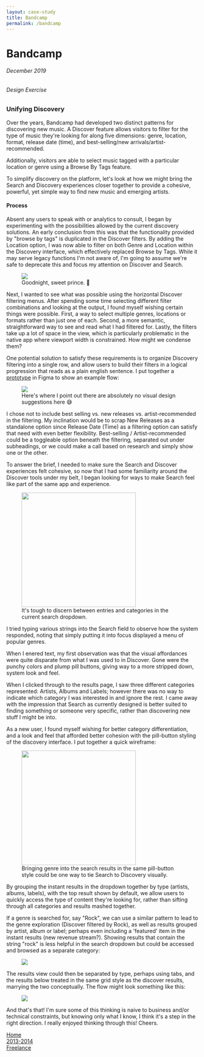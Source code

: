 ```yaml
---
layout: case-study
title: Bandcamp
permalink: /bandcamp
---
```


<div class="page-hero-wrapper">
  <div class="slideshow">
    <div class="slide__bg slide__bg--8"></div>
    <h1 class="word">Bandcamp</h1>
  </div>
  <h6 class="page-subhead-timespan">
    December 2019
  </h6>
  <h6 class="page-subhead-responsibilities">
    Design Exercise
  </h6>
</div>


<div class="page-body-wrapper">
  <h3 class="page-body-subhead">
    Unifying Discovery
  </h3>
  <p class="page-body-copy">
    Over the years, Bandcamp had developed two distinct patterns for discovering new music. A Discover feature allows visitors to filter for the type of music they're looking for along five dimensions: genre, location, format, release date (time), and best-selling/new arrivals/artist-recommended.
  </p>
  <p class="page-body-copy">
    Additionally, visitors are able to select music tagged with a particular location or genre using a Browse By Tags feature.
  </p>
  <p class="page-body-copy">
    To simplify discovery on the platform, let's look at how we might bring the Search and Discovery experiences closer together to provide a cohesive, powerful, yet simple way to find new music and emerging artists.
  </p>
  <h4 class="page-body-interior-subhead">
    Process
  </h4>
  <p class="page-body-copy">
    Absent any users to speak with or analytics to consult, I began by experimenting with the possibilities allowed by the current discovery solutions. An early conclusion from this was that the functionality provided by "browse by tags" is duplicated in the Discover filters. By adding the Location option, I was now able to filter on both Genre and Location within the Discovery interface, which effectively replaced Browse by Tags. While it may serve legacy functions I'm not aware of, I'm going to assume we're safe to deprecate this and focus my attention on Discover and Search.
  </p>
  <figure class="figure-inline">
    <img src="img/bandcamp/browsebytags.png" />
    <figcaption class="case-study-caption">Goodnight, sweet prince. 🎻 </figcaption>
  </figure>
  <p class="page-body-copy">
    Next, I wanted to see what was possible using the horizontal Discover filtering menus. After spending some time selecting different filter combinations and looking at the output, I found myself wishing certain things were possible. First, a way to select multiple genres, locations or formats rather than just one of each. Second, a more semantic, straightforward way to see and read what I had filtered for. Lastly,
    the filters take up a lot of space in the view, which is particularly problematic in the native app where viewport width is constrained. How might we condense them?
  </p>
  <p class="page-body-copy">
    One potential solution to satisfy these requirements is to organize Discovery filtering into a single row, and allow users to build their filters in a logical progression that reads as a plain english sentence. I put together a <a href="https://www.figma.com/proto/0OFEsclIerWtWRMgVdpwZr/bandcamp?node-id=0%3A44&viewport=-136%2C-8524%2C0.5&scaling=min-zoom" target="_blank">prototype</a> in Figma to show an example flow:
  </p>
  <figure class="figure-inline">
    <img src="img/bandcamp/bandcamp-discover.gif" />
    <figcaption class="case-study-caption">Here's where I point out there are absolutely no visual design suggestions here 😅</figcaption>
  </figure>
  <p class="page-body-copy">
    I chose not to include best selling vs. new releases vs. artist-recommended in the filtering. My inclination would be to scrap New Releases as a standalone option since Release Date (Time) as a filtering option can satisfy that need with even better flexibility. Best-selling / Artist-recommended could be a toggleable option beneath the filtering, separated out under subheadings, or we could make a call based on research and simply show one or the other.
  </p>
  <p class="page-body-copy">
    To answer the brief, I needed to make sure the Search and Discover experiences felt cohesive, so now that I had some familiarity around the Discover tools under my belt, I began looking for ways to make Search feel like part of the same app and experience.
  </p>
  <figure class="figure-pullout">
    <img src="img/bandcamp/search-current.png" width="300" />
    <figcaption class="case-study-caption">It's tough to discern between entries and categories in the current search dropdown.</figcaption>
  </figure>
  <p class="page-body-copy">
    I tried typing various strings into the Search field to observe how the system responded, noting that simply putting it into focus displayed a menu of popular genres.
  </p>
  <p class="page-body-copy">
    When I enered text, my first observation was that the visual affordances were quite disparate from what I was used to in Discover. Gone were the punchy colors and plump pill buttons, giving way to a more stripped down, system look and feel.
  </p>
  <p class="page-body-copy">
    When I clicked through to the results page, I saw three different categories represented: Artists, Albums and Labels; however there was no way to indicate which category I was interested in and ignore the rest. I came away with the impression that Search as currently designed is better suited to finding something or someone very specific, rather than discovering new stuff I might be into.
  </p>
  <p class="page-body-copy">
    As a new user, I found myself wishing for better category differentiation, and a look and feel that afforded better cohesion with the pill-button styling of the discovery interface. I put together a quick wireframe:
  </p>
  <figure class="figure-inline">
    <img src="img/bandcamp/search-new.png" width="300"/>
    <figcaption class="case-study-caption">Bringing genre into the search results in the same pill-button style could be one way to tie Search to Discovery visually.</figcaption>
  </figure>
  <p class="page-body-copy">
    By grouping the instant results in the dropdown together by type (artists, albums, labels), with the top result shown by default, we allow users to quickly access the type of content they're looking for, rather than sifting through all categories and results mashed together.
  </p>
  <p class="page-body-copy">
    If a genre is searched for, say "Rock", we can use a similar pattern to lead to the genre exploration (Discover filtered by Rock), as well as results grouped by artist, album or label; perhaps even including a 'featured' item in the instant results (new revenue stream?). Showing results that contain the string "rock" is less helpful in the search dropdown but could be accessed and browsed as a separate category:
  </p>
  <figure class="figure-inline">
    <img src="img/bandcamp/search-genre.png" />
    <figcaption class="case-study-caption"></figcaption>
  </figure>
  <p class="page-body-copy">
    The results view could then be separated by type, perhaps using tabs, and the results below treated in the same grid style as the discover results, marrying the two conceptually. The flow might look something like this:
  </p>
  <figure class="figure-inline">
    <img src="img/bandcamp/search-proto.gif" />
    <figcaption class="case-study-caption"></figcaption>
  </figure>
  <p class="page-body-copy">
    And that's that! I'm sure some of this thinking is naive to business and/or technical constraints, but knowing only what I know, I think it's a step in the right direction. I really enjoyed thinking through this! Cheers.
  </p>
  <nav class="case-study-end-nav">
    <a href="/" class="case-study-previous-link">
      Home
    </a>
    <a href="/freelance" class="case-study-next-link freelance-next-link">
      <div class="next-link-timespan">
        2013-2014
      </div>
      Freelance
    </a>
  </nav>
</div>





<script>
  {
    const effects = [
      {
        options: {
          shapeColors: ['#A2D48B','#a375dc','#f14c4f','#90c9f9','#fbb041'],
          shapesOnTop: true
        },
        hide: {
          shapesAnimationOpts: {
            duration: 50,
            easing: 'easeOutExpo',
            translateX: t => t.dataset.tx,
            translateY: t => t.dataset.ty,
            scale: 0,
            rotate: 0,
            opacity: {
              value: 0,
              duration: 50,
              easing: 'linear'
            }
          }
        },
        show: {
          shapesAnimationOpts: {
            duration: () => anime.random(1000,3000),
            delay: (t,i) => i*20,
            easing: 'easeOutElastic',
            translateX: t => {
              const tx = anime.random(-250,250);
              t.dataset.tx = tx;
              return [0,tx];
            },
            translateY: t => {
              const ty = anime.random(-250,250);
              t.dataset.ty = ty;
              return [0,ty];
            },
            scale: t => {
              const s = randomBetween(0.1,0.6);
              t.dataset.s = s;
              return [s,s];
            },
            rotate: () => anime.random(-90,90),
            opacity: {
              value: .6,
              duration: 1000,
              easing: 'linear'
            }
          }
        }
      },
    ];

    class Slideshow {
      constructor(el) {
        this.DOM = {};
        this.DOM.el = el;
        this.DOM.slides = Array.from(this.DOM.el.querySelectorAll('.slide'));
        this.DOM.bgs = Array.from(this.DOM.el.querySelectorAll('.slide__bg'));
        this.DOM.words = Array.from(this.DOM.el.querySelectorAll('.word'));
        this.slidesTotal = this.DOM.slides.length;
        this.current = 0;
        this.words = [];
        this.DOM.words.forEach((word, pos) => {
          this.words.push(new Word(word, effects[pos].options));
        });

        this.isAnimating = true;
        this.words[this.current].show(effects[this.current].show).then(() => this.isAnimating = false);
      }
      show(direction) {
        if ( this.isAnimating ) return;
        this.isAnimating = true;

        let newPos;
        let currentPos = this.current;
        if ( direction === 'next' ) {
          newPos = currentPos < this.slidesTotal - 1 ? currentPos+1 : 0;
        }
        else if ( direction === 'prev' ) {
          newPos = currentPos > 0 ? currentPos-1 : this.slidesTotal - 1;
        }

        this.DOM.slides[newPos].style.opacity = 1;
        this.DOM.bgs[newPos].style.transform = 'none';
        anime({
          targets: this.DOM.bgs[currentPos],
          duration: 600,
          easing: [0.2,1,0.3,1],
          translateY: ['0%', direction === 'next' ? '-100%' : '100%'],
          complete: () => {
            this.DOM.slides[currentPos].classList.remove('slide--current');
            this.DOM.slides[currentPos].style.opacity = 0;
            this.DOM.slides[newPos].classList.add('slide--current');
            this.words[newPos].show(effects[newPos].show).then(() => this.isAnimating = false);
          }
        });

        this.words[newPos].hide();
        this.words[this.current].hide(effects[currentPos].hide).then(() => {

          this.current = newPos;
        });
      }
      }

    const slideshow = new Slideshow(document.querySelector('.slideshow'));
    document.querySelector('.slidenav__item--prev').addEventListener('click', () => slideshow.show('prev') );
    document.querySelector('.slidenav__item--next').addEventListener('click', () => slideshow.show('next') );
    document.addEventListener('keydown', (ev) => {
      const keyCode = ev.keyCode || ev.which;
      if ( keyCode === 37 ) {
        slideshow.show('prev');
      }
      else if ( keyCode === 39 ) {
        slideshow.show('next');
      }
    });
  }
</script>
